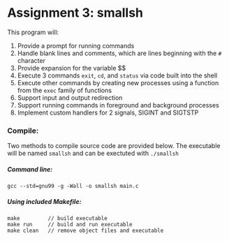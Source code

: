 # Assignment 3: smallsh

This program will:

1. Provide a prompt for running commands
2. Handle blank lines and comments, which are lines beginning with the `#` character
3. Provide expansion for the variable $$
4. Execute 3 commands `exit`, `cd`, and `status` via code built into the shell
5. Execute other commands by creating new processes using a function from the `exec` family of functions
6. Support input and output redirection
7. Support running commands in foreground and background processes
8. Implement custom handlers for 2 signals, SIGINT and SIGTSTP

### Compile:
Two methods to compile source code are provided below. The executable will be named `smallsh` and can be exectuted with `./smallsh`
<br>

##### Command line:
```
gcc --std=gnu99 -g -Wall -o smallsh main.c
```

##### Using included Makefile:
```
make         // build executable
make run     // build and run executable
make clean   // remove object files and executable
```